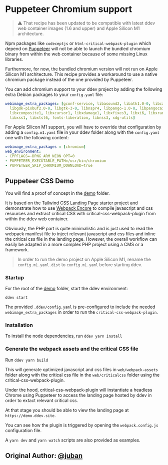 # Puppeteer Chromium support

> ⚠️ That recipe has been updated to be compatible with latest ddev web container images (1.6 and upper) and Apple Silicon M1 architecture.

Npm packages like `codeceptjs` or `html-critical-webpack-plugin` which depend on [Puppeteer](https://github.com/puppeteer/puppeteer/) will not be able to launch the bundled chromium binary from within the web container because of some missing Linux libraries.

Furthermore, for now, the bundled chromium version will not run on Apple Silicon M1 architecture. This recipe provides a workaround to use a native chromium package instead of the one provided by Puppeteer.

You can add chromium support to your ddev project by adding the following extra Debian packages to your `config.yaml` file:

```yaml
webimage_extra_packages: [gconf-service, libasound2, libatk1.0-0, libcairo2, libgconf-2-4,
  libgdk-pixbuf2.0-0, libgtk-3-0, libnspr4, libpango-1.0-0, libpangocairo-1.0-0, libx11-xcb1,
  libxcomposite1, libxcursor1, libxdamage1, libxfixes3, libxi6, libxrandr2, libxrender1,
  libxss1, libxtst6, fonts-liberation, libnss3, xdg-utils]
```

For Apple Silicon M1 support, you will have to override that configuration by adding a `config.m1.yaml` file in your ddev folder along with the `config.yaml` one with the following content:

```yaml
webimage_extra_packages : [chromium]
web_environment:
- CPPFLAGS=-DPNG_ARM_NEON_OPT=0
- PUPPETEER_EXECUTABLE_PATH=/usr/bin/chromium
- PUPPETEER_SKIP_CHROMIUM_DOWNLOAD=true
```

## Puppeteer CSS Demo

You will find a proof of concept in the [demo](demo/) folder.

It is based on the [Tailwind CSS Landing Page starter project](https://github.com/tailwindtoolbox/Landing-Page) and demonstrate how to use [Webpack Encore](https://symfony.com/doc/current/frontend.html) to compile javascript and css resources and extract critical CSS with critical-css-webpack-plugin from within the ddev web container.

Obviously, the PHP part is quite minimalistic and is just used to read the webpack manifest file to inject relevant javascript and css files and inline the critical css file in the landing page. However, the overall workflow can easily be adapted in a more complex PHP project using a CMS or a framework.

> In order to run the demo project on Apple Silicon M1, rename the `config.m1.yaml.dist` to `config.m1.yaml` before starting ddev.

### Startup

For the root of the [demo](demo/) folder, start the ddev environment:

```
ddev start
```

The provided `.ddev/config.yaml` is pre-configured to include the needed `webimage_extra_packages` in order to run the `critical-css-webpack-plugin`.

### Installation

To install the node dependencies, run `ddev yarn install`

### Generate the webpack assets and the critical CSS file

Run `ddev yarn build`

This will generate optimized javascript and css files in `web/webpack-assets` folder along with the critical css file in the `web/criticalcss` folder using the critical-css-webpack-plugin.

Under the hood, critical-css-webpack-plugin will instantiate a headless Chrome using Puppeteer to access the landing page hosted by ddev in order to extact relevant critical css.

At that stage you should be able to view the landing page at `https://demo.ddev.site`.

You can see how the plugin is triggered by opening the `webpack.config.js` configuration file.

A `yarn dev` and `yarn watch` scripts are also provided as examples.

## Original Author: [@juban](https://github.com/juban)
